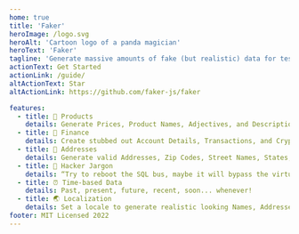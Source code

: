 ```yaml
---
home: true
title: 'Faker'
heroImage: /logo.svg
heroAlt: 'Cartoon logo of a panda magician'
heroText: 'Faker'
tagline: 'Generate massive amounts of fake (but realistic) data for testing and development.'
actionText: Get Started
actionLink: /guide/
altActionText: Star
altActionLink: https://github.com/faker-js/faker

features:
  - title: 👠 Products
    details: Generate Prices, Product Names, Adjectives, and Descriptions.
  - title: 💸 Finance
    details: Create stubbed out Account Details, Transactions, and Crypto Addresses.
  - title: 💌 Addresses
    details: Generate valid Addresses, Zip Codes, Street Names, States, and Countries!
  - title: 👾 Hacker Jargon
    details: “Try to reboot the SQL bus, maybe it will bypass the virtual application!”
  - title: ⏰ Time-based Data
    details: Past, present, future, recent, soon... whenever!
  - title: 🌏 Localization
    details: Set a locale to generate realistic looking Names, Addresses, and Phone Numbers.
footer: MIT Licensed 2022
---
```

